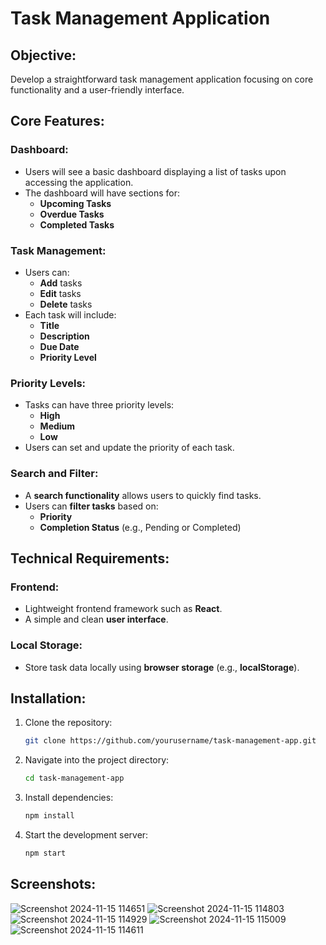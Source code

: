 # Task Management Application

## Objective:
Develop a straightforward task management application focusing on core functionality and a user-friendly interface.

## Core Features:

### Dashboard:
- Users will see a basic dashboard displaying a list of tasks upon accessing the application.
- The dashboard will have sections for:
  - **Upcoming Tasks**
  - **Overdue Tasks**
  - **Completed Tasks**

### Task Management:
- Users can:
  - **Add** tasks
  - **Edit** tasks
  - **Delete** tasks
- Each task will include:
  - **Title**
  - **Description**
  - **Due Date**
  - **Priority Level**

### Priority Levels:
- Tasks can have three priority levels:
  - **High**
  - **Medium**
  - **Low**
- Users can set and update the priority of each task.

### Search and Filter:
- A **search functionality** allows users to quickly find tasks.
- Users can **filter tasks** based on:
  - **Priority**
  - **Completion Status** (e.g., Pending or Completed)

## Technical Requirements:

### Frontend:
- Lightweight frontend framework such as  **React**.
- A simple and clean **user interface**.

### Local Storage:
- Store task data locally using **browser storage** (e.g., **localStorage**).

## Installation:

1. Clone the repository:
   ```bash
   git clone https://github.com/yourusername/task-management-app.git
   
2. Navigate into the project directory:
   ```bash
   cd task-management-app

3. Install dependencies:
   ```bash
   npm install

4. Start the development server:
   ```bash
   npm start

## Screenshots:

![Screenshot 2024-11-15 114651](https://github.com/user-attachments/assets/547c873e-111b-481e-97b9-6f49881dd661)
![Screenshot 2024-11-15 114803](https://github.com/user-attachments/assets/971ad462-630e-435f-be37-b38ca33a2199)
![Screenshot 2024-11-15 114929](https://github.com/user-attachments/assets/384d7691-c73d-483e-8d77-e43d37fed215)
![Screenshot 2024-11-15 115009](https://github.com/user-attachments/assets/f732c594-441f-4fda-b964-92cf2f83a0c9)
![Screenshot 2024-11-15 114611](https://github.com/user-attachments/assets/0d976a9f-96cf-47da-935e-90ca263b76df)


